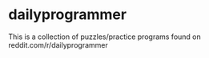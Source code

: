 dailyprogrammer
===============

This is a collection of puzzles/practice programs found on reddit.com/r/dailyprogrammer
